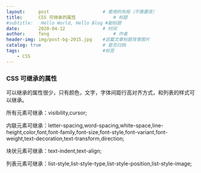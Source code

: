 ```yaml
---
layout:     post   				    # 使用的布局（不需要改）
title:      CSS 可继承的属性				# 标题 
#subtitle:   Hello World, Hello Blog #副标题
date:       2020-04-12				# 时间
author:     Teng 						# 作者
header-img: img/post-bg-2015.jpg 	#这篇文章标题背景图片
catalog: true 						# 是否归档
tags:								#标签
    - CSS
---
```

### CSS 可继承的属性
可以继承的属性很少，只有颜色，文字，字体间距行高对齐方式，和列表的样式可以继承。

所有元素可继承：visibility,cursor;

内联元素可继承：letter-spacing,word-spacing,white-space,line-height,color,font,font-family,font-size,font-style,font-variant,font-weight,text-decoration,text-transform,direction;

块状元素可继承：text-indent,text-align;

列表元素可继承：list-style,list-style-type,list-style-position,list-style-image;